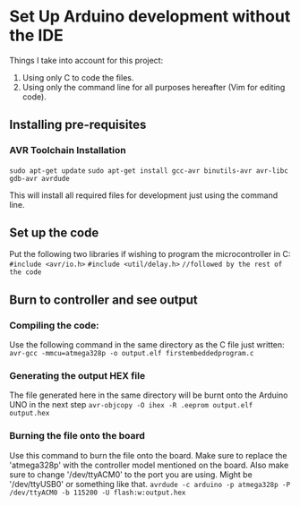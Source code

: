 # Set Up Arduino development without the IDE

Things I take into account for this project:
1. Using only C to code the files.
2. Using only the command line for all purposes hereafter (Vim for editing code).

## Installing pre-requisites

### AVR Toolchain Installation

`sudo apt-get update`
`sudo apt-get install gcc-avr binutils-avr avr-libc gdb-avr avrdude`

This will install all required files for development just using the command line.

## Set up the code

Put the following two libraries if wishing to program the microcontroller in C:
`#include <avr/io.h>`
`#include <util/delay.h>`
`//followed by the rest of the code`

## Burn to controller and see output

### Compiling the code:
Use the following command in the same directory as the C file just written:
`avr-gcc -mmcu=atmega328p -o output.elf firstembeddedprogram.c`

### Generating the output HEX file
The file generated here in the same directory will be burnt onto the Arduino UNO in the next step
`avr-objcopy -O ihex -R .eeprom output.elf output.hex` 

### Burning the file onto the board
Use this command to burn the file onto the board. Make sure to replace the 'atmega328p' with the controller model mentioned on the board. Also make sure to change '/dev/ttyACM0' to the port you are using. Might be '/dev/ttyUSB0' or something like that. 
`avrdude -c arduino -p atmega328p -P /dev/ttyACM0 -b 115200 -U flash:w:output.hex`




